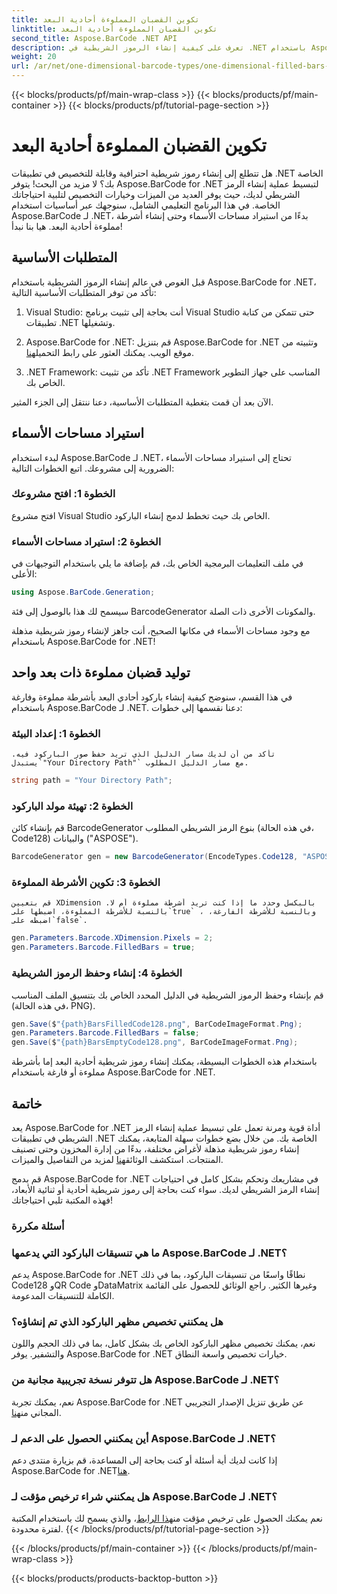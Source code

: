 ```yaml
---
title: تكوين القضبان المملوءة أحادية البعد
linktitle: تكوين القضبان المملوءة أحادية البعد
second_title: Aspose.BarCode .NET API
description: تعرف على كيفية إنشاء الرموز الشريطية في .NET باستخدام Aspose.BarCode لـ .NET. يغطي هذا البرنامج التعليمي الشامل كل شيء بدءًا من استيراد مساحات الأسماء وحتى إنشاء رموز شريطية أحادية البعد.
weight: 20
url: /ar/net/one-dimensional-barcode-types/one-dimensional-filled-bars-configuration/
---
```


{{< blocks/products/pf/main-wrap-class >}}
{{< blocks/products/pf/main-container >}}
{{< blocks/products/pf/tutorial-page-section >}}

# تكوين القضبان المملوءة أحادية البعد


هل تتطلع إلى إنشاء رموز شريطية احترافية وقابلة للتخصيص في تطبيقات .NET الخاصة بك؟ لا مزيد من البحث! يتوفر Aspose.BarCode for .NET لتبسيط عملية إنشاء الرمز الشريطي لديك، حيث يوفر العديد من الميزات وخيارات التخصيص لتلبية احتياجاتك الخاصة. في هذا البرنامج التعليمي الشامل، سنوجهك عبر أساسيات استخدام Aspose.BarCode لـ .NET، بدءًا من استيراد مساحات الأسماء وحتى إنشاء أشرطة مملوءة أحادية البعد. هيا بنا نبدأ!

## المتطلبات الأساسية

قبل الغوص في عالم إنشاء الرموز الشريطية باستخدام Aspose.BarCode for .NET، تأكد من توفر المتطلبات الأساسية التالية:

1. Visual Studio: أنت بحاجة إلى تثبيت برنامج Visual Studio حتى تتمكن من كتابة تطبيقات .NET وتشغيلها.

2.  Aspose.BarCode for .NET: قم بتنزيل Aspose.BarCode for .NET وتثبيته من موقع الويب. يمكنك العثور على رابط التحميل[هنا](https://releases.aspose.com/barcode/net/).

3. .NET Framework: تأكد من تثبيت .NET Framework المناسب على جهاز التطوير الخاص بك.

الآن بعد أن قمت بتغطية المتطلبات الأساسية، دعنا ننتقل إلى الجزء المثير.

## استيراد مساحات الأسماء

لبدء استخدام Aspose.BarCode لـ .NET، تحتاج إلى استيراد مساحات الأسماء الضرورية إلى مشروعك. اتبع الخطوات التالية:

### الخطوة 1: افتح مشروعك
   افتح مشروع Visual Studio الخاص بك حيث تخطط لدمج إنشاء الباركود.

### الخطوة 2: استيراد مساحات الأسماء
   في ملف التعليمات البرمجية الخاص بك، قم بإضافة ما يلي باستخدام التوجيهات في الأعلى:

   ```csharp
   using Aspose.BarCode.Generation;
   ```

   سيسمح لك هذا بالوصول إلى فئة BarcodeGenerator والمكونات الأخرى ذات الصلة.

مع وجود مساحات الأسماء في مكانها الصحيح، أنت جاهز لإنشاء رموز شريطية مذهلة باستخدام Aspose.BarCode for .NET!

## توليد قضبان مملوءة ذات بعد واحد

في هذا القسم، سنوضح كيفية إنشاء باركود أحادي البعد بأشرطة مملوءة وفارغة باستخدام Aspose.BarCode لـ .NET. دعنا نقسمها إلى خطوات:

### الخطوة 1: إعداد البيئة
    تأكد من أن لديك مسار الدليل الذي تريد حفظ صور الباركود فيه. يستبدل`"Your Directory Path"` مع مسار الدليل المطلوب.

   ```csharp
   string path = "Your Directory Path";
   ```

### الخطوة 2: تهيئة مولد الباركود
   قم بإنشاء كائن BarcodeGenerator بنوع الرمز الشريطي المطلوب (في هذه الحالة، Code128) والبيانات ("ASPOSE").

   ```csharp
   BarcodeGenerator gen = new BarcodeGenerator(EncodeTypes.Code128, "ASPOSE");
   ```

### الخطوة 3: تكوين الأشرطة المملوءة
    قم بتعيين XDimension بالبكسل وحدد ما إذا كنت تريد أشرطة مملوءة أم لا. بالنسبة للأشرطة المملوءة، اضبطها على`true` ، وبالنسبة للأشرطة الفارغة، اضبطه على`false`.

   ```csharp
   gen.Parameters.Barcode.XDimension.Pixels = 2;
   gen.Parameters.Barcode.FilledBars = true;
   ```

### الخطوة 4: إنشاء وحفظ الرموز الشريطية
   قم بإنشاء وحفظ الرموز الشريطية في الدليل المحدد الخاص بك بتنسيق الملف المناسب (في هذه الحالة، PNG).

   ```csharp
   gen.Save($"{path}BarsFilledCode128.png", BarCodeImageFormat.Png);
   gen.Parameters.Barcode.FilledBars = false;
   gen.Save($"{path}BarsEmptyCode128.png", BarCodeImageFormat.Png);
   ```

باستخدام هذه الخطوات البسيطة، يمكنك إنشاء رموز شريطية أحادية البعد إما بأشرطة مملوءة أو فارغة باستخدام Aspose.BarCode for .NET.

## خاتمة

يعد Aspose.BarCode for .NET أداة قوية ومرنة تعمل على تبسيط عملية إنشاء الرمز الشريطي في تطبيقات .NET الخاصة بك. من خلال بضع خطوات سهلة المتابعة، يمكنك إنشاء رموز شريطية مذهلة لأغراض مختلفة، بدءًا من إدارة المخزون وحتى تصنيف المنتجات. استكشف الوثائق[هنا](https://reference.aspose.com/barcode/net/) لمزيد من التفاصيل والميزات.

قم بدمج Aspose.BarCode for .NET في مشاريعك وتحكم بشكل كامل في احتياجات إنشاء الرمز الشريطي لديك. سواء كنت بحاجة إلى رموز شريطية أحادية أو ثنائية الأبعاد، فهذه المكتبة تلبي احتياجاتك!

### أسئلة مكررة

### ما هي تنسيقات الباركود التي يدعمها Aspose.BarCode لـ .NET؟
يدعم Aspose.BarCode for .NET نطاقًا واسعًا من تنسيقات الباركود، بما في ذلك Code128 وQR Code وDataMatrix وغيرها الكثير. راجع الوثائق للحصول على القائمة الكاملة للتنسيقات المدعومة.

### هل يمكنني تخصيص مظهر الباركود الذي تم إنشاؤه؟
نعم، يمكنك تخصيص مظهر الباركود الخاص بك بشكل كامل، بما في ذلك الحجم واللون والتشفير. يوفر Aspose.BarCode for .NET خيارات تخصيص واسعة النطاق.

### هل تتوفر نسخة تجريبية مجانية من Aspose.BarCode لـ .NET؟
نعم، يمكنك تجربة Aspose.BarCode for .NET عن طريق تنزيل الإصدار التجريبي المجاني من[هنا](https://releases.aspose.com/).

### أين يمكنني الحصول على الدعم لـ Aspose.BarCode لـ .NET؟
 إذا كانت لديك أية أسئلة أو كنت بحاجة إلى المساعدة، قم بزيارة منتدى دعم Aspose.BarCode for .NET[هنا](https://forum.aspose.com/c/barcode/13).

### هل يمكنني شراء ترخيص مؤقت لـ Aspose.BarCode لـ .NET؟
 نعم يمكنك الحصول على ترخيص مؤقت من[هذا الرابط](https://purchase.aspose.com/temporary-license/)، والذي يسمح لك باستخدام المكتبة لفترة محدودة.
{{< /blocks/products/pf/tutorial-page-section >}}

{{< /blocks/products/pf/main-container >}}
{{< /blocks/products/pf/main-wrap-class >}}

{{< blocks/products/products-backtop-button >}}
